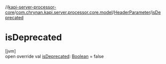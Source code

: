 //[kapi-server-processor-core](../../../index.md)/[com.chrynan.kapi.server.processor.core.model](../index.md)/[HeaderParameter](index.md)/[isDeprecated](is-deprecated.md)

# isDeprecated

[jvm]\
open override val [isDeprecated](is-deprecated.md): [Boolean](https://kotlinlang.org/api/latest/jvm/stdlib/kotlin/-boolean/index.html) = false
